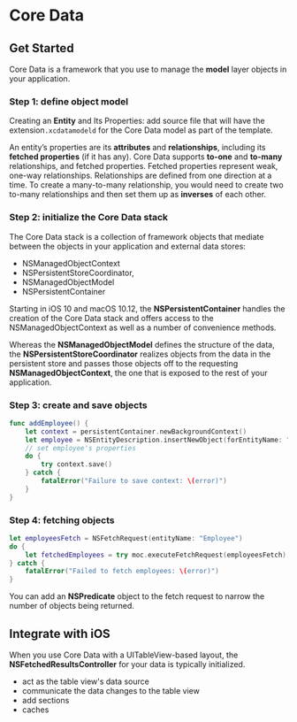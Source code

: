 # Core Data

## Get Started

Core Data is a framework that you use to manage the **model** layer objects in your application.

### Step 1: define object model

Creating an **Entity** and Its Properties: add source file that will have the extension`.xcdatamodeld` for the Core Data model as part of the template.

An entity’s properties are its **attributes** and **relationships**, including its **fetched properties** \(if it has any\). Core Data supports **to-one** and **to-many** relationships, and fetched properties. Fetched properties represent weak, one-way relationships. Relationships are defined from one direction at a time. To create a many-to-many relationship, you would need to create two to-many relationships and then set them up as **inverses** of each other.

### Step 2: initialize the Core Data stack

The Core Data stack is a collection of framework objects that mediate between the objects in your application and external data stores:

* NSManagedObjectContext
* NSPersistentStoreCoordinator, 
* NSManagedObjectModel
* NSPersistentContainer

Starting in iOS 10 and macOS 10.12, the **NSPersistentContainer** handles the creation of the Core Data stack and offers access to the NSManagedObjectContext as well as a number of convenience methods.

Whereas the **NSManagedObjectModel** defines the structure of the data, the **NSPersistentStoreCoordinator** realizes objects from the data in the persistent store and passes those objects off to the requesting **NSManagedObjectContext**, the one that is exposed to the rest of your application.

### Step 3: create and save objects

```swift
func addEmployee() {
    let context = persistentContainer.newBackgroundContext()
    let employee = NSEntityDescription.insertNewObject(forEntityName: "Employee", into: context) as! Employee
    // set employee's properties
    do {
        try context.save()
    } catch {
        fatalError("Failure to save context: \(error)")
    }
}
```

### Step 4: fetching objects

```swift
let employeesFetch = NSFetchRequest(entityName: "Employee")
do {
    let fetchedEmployees = try moc.executeFetchRequest(employeesFetch) as! [Employee]
} catch {
    fatalError("Failed to fetch employees: \(error)")
}
```

You can add an **NSPredicate** object to the fetch request to narrow the number of objects being returned.

## Integrate with iOS

When you use Core Data with a UITableView-based layout, the **NSFetchedResultsController** for your data is typically initialized.

* act as the table view's data source
* communicate the data changes to the table view
* add sections
* caches

